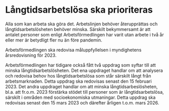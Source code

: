 # Långtidsarbetslösa ska prioriteras

Alla som kan arbeta ska göra det. Arbetslinjen behöver återupprättas och långtidsarbetslösheten behöver minska. Särskilt bekymmersamt är att antalet personer som enligt Arbetsförmedlingen har varit utan arbete i två år eller mer är betydligt fler nu än före pandemin.

Arbetsförmedlingen ska redovisa måluppfyllelsen i myndighetens årsredovisning för 2023.

Arbetsförmedlingen har tidigare också fått två uppdrag som syftar till att minska långtidsarbetslösheten. Det ena uppdraget handlar om att analysera och redovisa behov hos långtidsarbetslösa som står särskilt långt från arbetsmarknaden. Detta uppdrag ska redovisas senast den 15 februari 2023. Det andra uppdraget handlar om att minska långtidsarbeslösheten, bl.a. att fr.o.m. 2023 förstärka stödet till personer som är långtidsarbetslösa, särskilt i områden med socioekonomiska utmaningar. Detta uppdrag ska redovisas senast den 15 mars 2023 och därefter årligen t.o.m. mars 2026.
